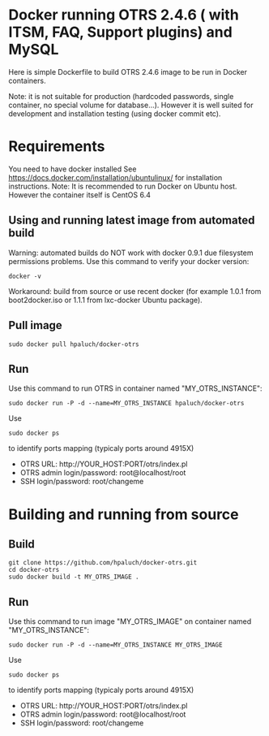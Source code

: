 Docker running OTRS 2.4.6 ( with ITSM, FAQ, Support plugins) and MySQL
======================================================================

Here is simple Dockerfile to build OTRS 2.4.6 image to be run in Docker containers.

Note: it is not suitable for production (hardcoded passwords, single container, no special volume for database...). However it is well suited for development and installation testing (using docker commit etc).

Requirements
============

You need to have docker installed See https://docs.docker.com/installation/ubuntulinux/ for installation instructions. Note: It is recommended to run Docker on Ubuntu host. However the container itself is CentOS 6.4

Using and running latest image from automated build
---------------------------------------------------

Warning: automated builds do NOT work with docker 0.9.1
due filesystem permissions problems. Use this command to verify your docker version:

	docker -v

Workaround: build from source or use recent docker (for example 1.0.1 from boot2docker.iso or 1.1.1 from lxc-docker Ubuntu package).

Pull image
----------

	sudo docker pull hpaluch/docker-otrs

Run
---

Use this command to run OTRS in container named "MY_OTRS_INSTANCE":

	sudo docker run -P -d --name=MY_OTRS_INSTANCE hpaluch/docker-otrs

Use 

	sudo docker ps

to identify ports mapping (typicaly ports around 4915X)

* OTRS URL: http://YOUR_HOST:PORT/otrs/index.pl
* OTRS admin login/password: root@localhost/root
* SSH  login/password: root/changeme


Building and running from source
================================

Build
-----

	git clone https://github.com/hpaluch/docker-otrs.git
	cd docker-otrs
	sudo docker build -t MY_OTRS_IMAGE .

Run
---

Use this command to run image "MY_OTRS_IMAGE" on container named "MY_OTRS_INSTANCE":

	sudo docker run -P -d --name=MY_OTRS_INSTANCE MY_OTRS_IMAGE

Use 

	sudo docker ps

to identify ports mapping (typicaly ports around 4915X)

* OTRS URL: http://YOUR_HOST:PORT/otrs/index.pl
* OTRS admin login/password: root@localhost/root
* SSH  login/password: root/changeme


